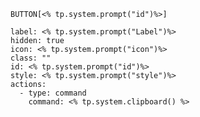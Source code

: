  `BUTTON[<% tp.system.prompt("id")%>]`     

```meta-bind-button
label: <% tp.system.prompt("Label")%>
hidden: true
icon: <% tp.system.prompt("icon")%>
class: ""
id: <% tp.system.prompt("id")%>
style: <% tp.system.prompt("style")%>
actions:
  - type: command
    command: <% tp.system.clipboard() %>
```

